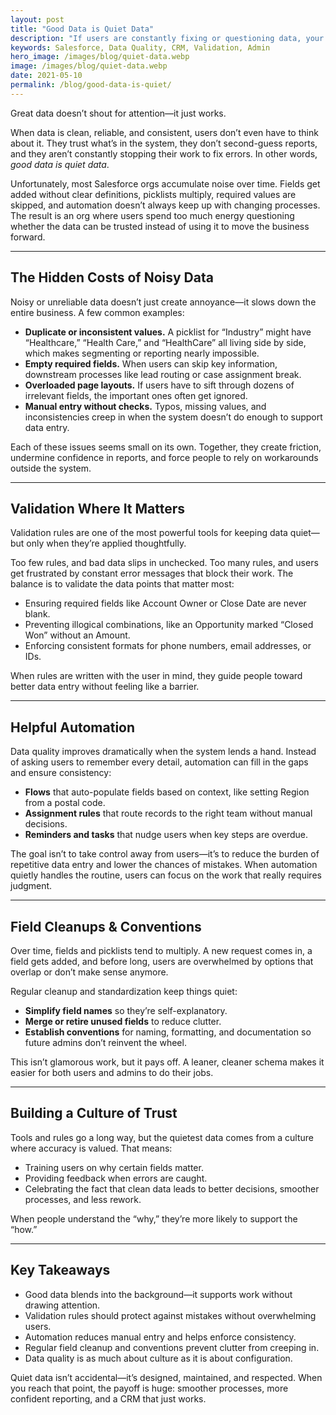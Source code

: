 ```yaml
---
layout: post
title: "Good Data is Quiet Data"
description: "If users are constantly fixing or questioning data, your CRM isn’t working hard enough. Let’s fix that."
keywords: Salesforce, Data Quality, CRM, Validation, Admin
hero_image: /images/blog/quiet-data.webp
image: /images/blog/quiet-data.webp
date: 2021-05-10
permalink: /blog/good-data-is-quiet/
---
```


Great data doesn’t shout for attention—it just works.  

When data is clean, reliable, and consistent, users don’t even have to think about it. They trust what’s in the system, they don’t second-guess reports, and they aren’t constantly stopping their work to fix errors. In other words, *good data is quiet data*.  

Unfortunately, most Salesforce orgs accumulate noise over time. Fields get added without clear definitions, picklists multiply, required values are skipped, and automation doesn’t always keep up with changing processes. The result is an org where users spend too much energy questioning whether the data can be trusted instead of using it to move the business forward.  

---

## The Hidden Costs of Noisy Data
Noisy or unreliable data doesn’t just create annoyance—it slows down the entire business. A few common examples:  

- **Duplicate or inconsistent values.** A picklist for “Industry” might have “Healthcare,” “Health Care,” and “HealthCare” all living side by side, which makes segmenting or reporting nearly impossible.  
- **Empty required fields.** When users can skip key information, downstream processes like lead routing or case assignment break.  
- **Overloaded page layouts.** If users have to sift through dozens of irrelevant fields, the important ones often get ignored.  
- **Manual entry without checks.** Typos, missing values, and inconsistencies creep in when the system doesn’t do enough to support data entry.  

Each of these issues seems small on its own. Together, they create friction, undermine confidence in reports, and force people to rely on workarounds outside the system.  

---

## Validation Where It Matters
Validation rules are one of the most powerful tools for keeping data quiet—but only when they’re applied thoughtfully.  

Too few rules, and bad data slips in unchecked. Too many rules, and users get frustrated by constant error messages that block their work. The balance is to validate the data points that matter most:  

- Ensuring required fields like Account Owner or Close Date are never blank.  
- Preventing illogical combinations, like an Opportunity marked “Closed Won” without an Amount.  
- Enforcing consistent formats for phone numbers, email addresses, or IDs.  

When rules are written with the user in mind, they guide people toward better data entry without feeling like a barrier.  

---

## Helpful Automation
Data quality improves dramatically when the system lends a hand. Instead of asking users to remember every detail, automation can fill in the gaps and ensure consistency:  

- **Flows** that auto-populate fields based on context, like setting Region from a postal code.  
- **Assignment rules** that route records to the right team without manual decisions.  
- **Reminders and tasks** that nudge users when key steps are overdue.  

The goal isn’t to take control away from users—it’s to reduce the burden of repetitive data entry and lower the chances of mistakes. When automation quietly handles the routine, users can focus on the work that really requires judgment.  

---

## Field Cleanups & Conventions
Over time, fields and picklists tend to multiply. A new request comes in, a field gets added, and before long, users are overwhelmed by options that overlap or don’t make sense anymore.  

Regular cleanup and standardization keep things quiet:  
- **Simplify field names** so they’re self-explanatory.  
- **Merge or retire unused fields** to reduce clutter.  
- **Establish conventions** for naming, formatting, and documentation so future admins don’t reinvent the wheel.  

This isn’t glamorous work, but it pays off. A leaner, cleaner schema makes it easier for both users and admins to do their jobs.  

---

## Building a Culture of Trust
Tools and rules go a long way, but the quietest data comes from a culture where accuracy is valued. That means:  
- Training users on why certain fields matter.  
- Providing feedback when errors are caught.  
- Celebrating the fact that clean data leads to better decisions, smoother processes, and less rework.  

When people understand the “why,” they’re more likely to support the “how.”  

---

## Key Takeaways
- Good data blends into the background—it supports work without drawing attention.  
- Validation rules should protect against mistakes without overwhelming users.  
- Automation reduces manual entry and helps enforce consistency.  
- Regular field cleanup and conventions prevent clutter from creeping in.  
- Data quality is as much about culture as it is about configuration.  

Quiet data isn’t accidental—it’s designed, maintained, and respected. When you reach that point, the payoff is huge: smoother processes, more confident reporting, and a CRM that just works.  
